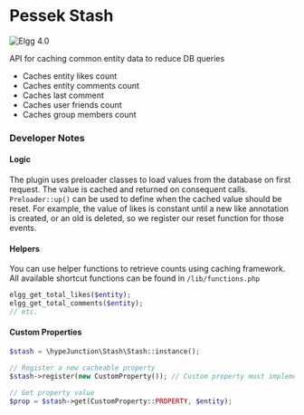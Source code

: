 Pessek Stash
=============
![Elgg 4.0](https://img.shields.io/badge/Elgg-4.0-green.svg)

API for caching common entity data to reduce DB queries

* Caches entity likes count
* Caches entity comments count
* Caches last comment
* Caches user friends count
* Caches group members count

### Developer Notes

#### Logic

The plugin uses preloader classes to load values from the database on first request.
The value is cached and returned on consequent calls. ``Preloader::up()`` can be
used to define when the cached value should be reset. For example, the value of likes
is constant until a new like annotation is created, or an old is deleted, so we
register our reset function for those events.

#### Helpers

You can use helper functions to retrieve counts using caching framework. 
All available shortcut functions can be found in ``/lib/functions.php``

```php
elgg_get_total_likes($entity);
elgg_get_total_comments($entity);
// etc.
``` 

#### Custom Properties
```php
$stash = \hypeJunction\Stash\Stash::instance();

// Register a new cacheable property
$stash->register(new CustomProperty()); // Custom property must implement Preloader interface

// Get property value
$prop = $stash->get(CustomProperty::PROPERTY, $entity);
```
